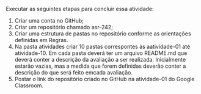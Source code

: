 Executar as seguintes etapas para concluir essa atividade:
1) Criar uma conta no GitHub;
2) Criar um repositório chamado asr-242;
3) Criar uma estrutura de pastas no repositório conforme as orientações definidas em Regras.
4) Na pasta atividades criar 10 pastas correspontes às aatividade-01 até atividade-10. Em cada pasta deverá ter um arquivo README.md que deverá conter a descrição da avaliação a ser realizada. Inicialmente estarão vazias, mas a medida que forem definidas deverão conter a descrição do que será feito emcada avaliação.
5) Postar o link do repositório criado no GitHub na atividade-01 do Google Classroom.

